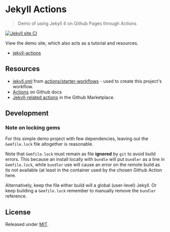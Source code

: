 # Jekyll Actions
> Demo of using Jekyll 4 on Github Pages through Actions

[![Jekyll site CI](https://github.com/MichaelCurrin/jekyll-actions/workflows/Jekyll%20site%20CI/badge.svg)](https://github.com/MichaelCurrin/jekyll-actions/actions)


View the demo site, which also acts as a tutorial and resources.

- [jekyll-actions](https://michaelcurrin.github.io/jekyll-actions/)


## Resources

- [jekyll.yml](https://github.com/actions/starter-workflows/blob/master/ci/jekyll.yml) from [actions/starter-workflows](https://github.com/actions/starter-workflows/blob/master/ci/jekyll.yml) - used to create this project's workflow.
- [Actions](https://github.com/features/actions) on Github docs
- [Jekyll-related actions](https://github.com/marketplace?type=actions&query=jekyll) in the Github Marketplace.


## Development

### Note on locking gems

For this simple demo project with few dependencies, leaving out the `Gemfile.lock` file altogether is reasonable.

Note that `Gemfile.lock` must remain as file **ignored** by `git` to avoid build errors. This because an install locally with `bundle` will put `bundler` as a line in `Gemfile.lock`, while `bundler` use will cause an error on the remote build as its not available (at least in the container used by the chosen Github Action here.

Alternatively, keep the file either build will a global (user-level) Jekyll. Or keep building a `Gemfile.lock` remember to manually remove the `bundler` reference.



## License

Released under [MIT](/LICENSE).
